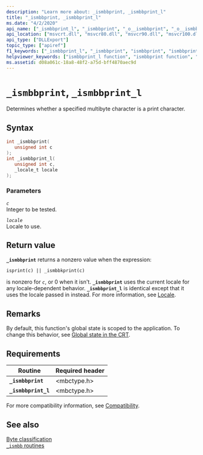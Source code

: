```yaml
---
description: "Learn more about: _ismbbprint, _ismbbprint_l"
title: "_ismbbprint, _ismbbprint_l"
ms.date: "4/2/2020"
api_name: ["_ismbbprint_l", "_ismbbprint", "_o__ismbbprint", "_o__ismbbprint_l"]
api_location: ["msvcrt.dll", "msvcr80.dll", "msvcr90.dll", "msvcr100.dll", "msvcr100_clr0400.dll", "msvcr110.dll", "msvcr110_clr0400.dll", "msvcr120.dll", "msvcr120_clr0400.dll", "ucrtbase.dll", "api-ms-win-crt-multibyte-l1-1-0.dll"]
api_type: ["DLLExport"]
topic_type: ["apiref"]
f1_keywords: ["_ismbbprint_l", "_ismbbprint", "ismbbprint", "ismbbprint_l"]
helpviewer_keywords: ["ismbbprint_l function", "ismbbprint function", "_ismbbprint function", "_ismbbprint_l function"]
ms.assetid: d08a061c-18a8-48f2-a75d-bff4870aec9d
---
```

# `_ismbbprint`, `_ismbbprint_l`

Determines whether a specified multibyte character is a print character.

## Syntax

```C
int _ismbbprint(
   unsigned int c
);
int _ismbbprint_l(
   unsigned int c,
   _locale_t locale
);
```

### Parameters

*`c`*\
Integer to be tested.

*`locale`*\
Locale to use.

## Return value

**`_ismbbprint`** returns a nonzero value when the expression:

`isprint(c) || _ismbbkprint(c)`

is nonzero for *`c`*, or 0 when it isn't. **`_ismbbprint`** uses the current locale for any locale-dependent behavior. **`_ismbbprint_l`** is identical except that it uses the locale passed in instead. For more information, see [Locale](../locale.md).

## Remarks

By default, this function's global state is scoped to the application. To change this behavior, see [Global state in the CRT](../global-state.md).

## Requirements

| Routine | Required header |
|---|---|
| **`_ismbbprint`** | \<mbctype.h> |
| **`_ismbbprint_l`** | \<mbctype.h> |

For more compatibility information, see [Compatibility](../compatibility.md).

## See also

[Byte classification](../byte-classification.md)\
[`_ismbb` routines](../ismbb-routines.md)
